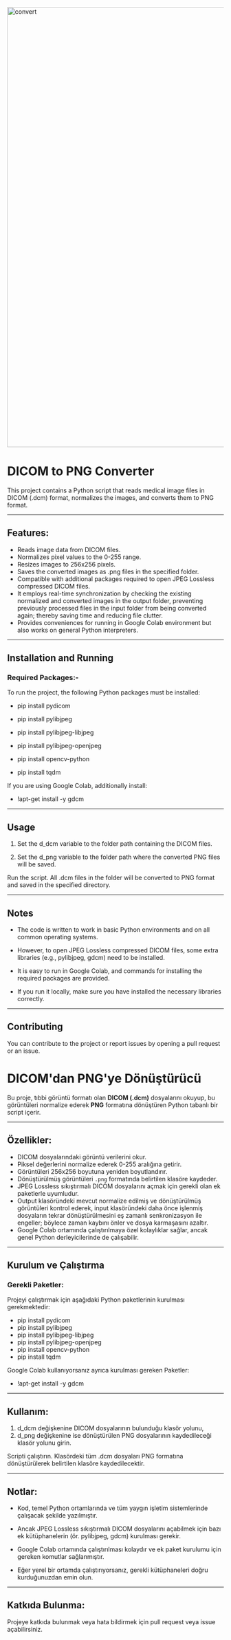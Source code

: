 <img width="1024" height="1024" alt="convert" src="https://github.com/user-attachments/assets/7d09bfbc-b52e-4195-b845-3ff6340d7695" />


# DICOM to PNG Converter
This project contains a Python script that reads medical image files in DICOM (.dcm) format, normalizes the images, and converts them to PNG format.

---------------------------------------------------------------------------------------------------------------------------------------------------------------------------------------

## Features:
- Reads image data from DICOM files.
- Normalizes pixel values to the 0-255 range.
- Resizes images to 256x256 pixels.
- Saves the converted images as .png files in the specified folder.
- Compatible with additional packages required to open JPEG Lossless compressed DICOM files.
- It employs real-time synchronization by checking the existing normalized and converted images in the output folder, preventing previously processed files in the input folder from being converted again; thereby saving time and reducing file clutter.
- Provides conveniences for running in Google Colab environment but also works on general Python interpreters.

---------------------------------------------------------------------------------------------------------------------------------------------------------------------------------------

## Installation and Running

### Required Packages:-
To run the project, the following Python packages must be installed:
- pip install pydicom

- pip install pylibjpeg

- pip install pylibjpeg-libjpeg

- pip install pylibjpeg-openjpeg

- pip install opencv-python

- pip install tqdm

If you are using Google Colab, additionally install:

- !apt-get install -y gdcm

---------------------------------------------------------------------------------------------------------------------------------------------------------------------------------------

## Usage

1) Set the d_dcm variable to the folder path containing the DICOM files.

2) Set the d_png variable to the folder path where the converted PNG files will be saved.

Run the script. All .dcm files in the folder will be converted to PNG format and saved in the specified directory.

---------------------------------------------------------------------------------------------------------------------------------------------------------------------------------------

## Notes

- The code is written to work in basic Python environments and on all common operating systems.

- However, to open JPEG Lossless compressed DICOM files, some extra libraries (e.g., pylibjpeg, gdcm) need to be installed.

- It is easy to run in Google Colab, and commands for installing the required packages are provided.

- If you run it locally, make sure you have installed the necessary libraries correctly.

---------------------------------------------------------------------------------------------------------------------------------------------------------------------------------------

## Contributing

You can contribute to the project or report issues by opening a pull request or an issue.








# DICOM'dan PNG'ye Dönüştürücü

Bu proje, tıbbi görüntü formatı olan **DICOM (.dcm)** dosyalarını okuyup, bu görüntüleri normalize ederek **PNG** formatına dönüştüren Python tabanlı bir script içerir.

---------------------------------------------------------------------------------------------------------------------------------------------------------------------------------------

## Özellikler:

- DICOM dosyalarındaki görüntü verilerini okur.
- Piksel değerlerini normalize ederek 0-255 aralığına getirir.
- Görüntüleri 256x256 boyutuna yeniden boyutlandırır.
- Dönüştürülmüş görüntüleri `.png` formatında belirtilen klasöre kaydeder.
- JPEG Lossless sıkıştırmalı DICOM dosyalarını açmak için gerekli olan ek paketlerle uyumludur.
- Output klasöründeki mevcut normalize edilmiş ve dönüştürülmüş görüntüleri kontrol ederek, input klasöründeki daha önce işlenmiş dosyaların tekrar dönüştürülmesini eş zamanlı senkronizasyon ile engeller; böylece zaman kaybını önler ve dosya karmaşasını azaltır.
- Google Colab ortamında çalıştırılmaya özel kolaylıklar sağlar, ancak genel Python derleyicilerinde de çalışabilir.

---------------------------------------------------------------------------------------------------------------------------------------------------------------------------------------

## Kurulum ve Çalıştırma

### Gerekli Paketler:

Projeyi çalıştırmak için aşağıdaki Python paketlerinin kurulması gerekmektedir:
- pip install pydicom
- pip install pylibjpeg
- pip install pylibjpeg-libjpeg
- pip install pylibjpeg-openjpeg
- pip install opencv-python
- pip install tqdm

Google Colab kullanıyorsanız ayrıca kurulması gereken Paketler:
- !apt-get install -y gdcm

---------------------------------------------------------------------------------------------------------------------------------------------------------------------------------------

## Kullanım:

1) d_dcm değişkenine DICOM dosyalarının bulunduğu klasör yolunu,
2) d_png değişkenine ise dönüştürülen PNG dosyalarının kaydedileceği klasör yolunu girin.

Scripti çalıştırın. Klasördeki tüm .dcm dosyaları PNG formatına dönüştürülerek belirtilen klasöre kaydedilecektir.

---------------------------------------------------------------------------------------------------------------------------------------------------------------------------------------

## Notlar:

- Kod, temel Python ortamlarında ve tüm yaygın işletim sistemlerinde çalışacak şekilde yazılmıştır.

- Ancak JPEG Lossless sıkıştırmalı DICOM dosyalarını açabilmek için bazı ek kütüphanelerin (ör. pylibjpeg, gdcm) kurulması gerekir.

- Google Colab ortamında çalıştırılması kolaydır ve ek paket kurulumu için gereken komutlar sağlanmıştır.

- Eğer yerel bir ortamda çalıştırıyorsanız, gerekli kütüphaneleri doğru kurduğunuzdan emin olun.

---------------------------------------------------------------------------------------------------------------------------------------------------------------------------------------

## Katkıda Bulunma:

Projeye katkıda bulunmak veya hata bildirmek için pull request veya issue açabilirsiniz.




